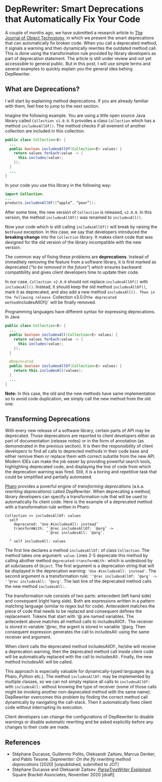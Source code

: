 # DepRewriter: Smart Deprecations that Automatically Fix Your Code

A couple of months ago, we have submitted a research article to [The Journal of Object Technology](http://www.jot.fm/), in which we present the smart deprecations that can automatically fix broken code. When you call a deprecated method, it signals a warning and then dynamically rewrites the outdated method call. This is done using the transformation rule provided by library developers as part of deprecation statement. The article is still under review and not yet accesssible to general public. But in this post, I will use simple terms and several examples to quickly explain you the general idea behing DepRewriter.

## What are Deprecations?

I will start by explaining method deprecations. If you are already familiar with them, feel free to jump to the next section.

Imagine the following example. You are using a little open source Java library called `Collection v1.0.0`. It provides a class `Collection` which has a method `includesAllOf()`. The method checks if all evement of another collection are included in this collection.

```Java
public class Collection<E> {
  ...
  public boolean includesAllOf(Collection<E> values) {
    return values.forEach(value -> {
      this.includes(value);
    });
  }
  ...
}
```
In your code you use this library in the following way:

```Java
import Collection;
...
products.includesAllOf([“apple”, “pear”]);
```
After some time, the new version of `Collection` is released, `v2.0.0`. In this version, the method `includesAllOf()` was renamed to `includesAll()`.

Now your code which is still calling `includesAllOf()` will break by raising the `NotFound` exception. In this case, we say that developers introduced the **breaking change** into the `Collection` library. It makes client code that was designed for the old version of the library incompatible with the new version.

The common way of fixing these problems are **deprecations**. Instead of immeditely removing the feature from a software library, it is first marked as deprecated (_"to be removed in the future"_) which ensures backward compatibility and gives client developers time to update their code.

In our case, `Collection v2.0.0` should not replace `includesAllOf()` with `includesAll()`. Instead, it should keep the old method `includesAllOf()`, mark it as deprecated, and also add a new method `includesAll(). Then in the following release `Collection v3.0.0` the deprecated method `includesAllOf()` will be finally removed.

Programming languages have different syntax for expressing deprecations. In Java

```Java
public class Collection<E> {
  ...
  public boolean includesAll(Collection<E> values) {
    return values.forEach(value -> {
      this.includes(value);
    });
  }

  @Deprecated
  public boolean includesAllOf(Collection<E> values) {
    return this.includesAll(values);
  }
  ...
}
```

**Note:** In this case, the old and the new methods have same implementation so to avoid code duplication, we simply call the new method from the old one.


## Transforming Deprecations

With every new release of a software library, certain parts of API may be deprecated. Those deprecations are reported to client developers either as part of documentation (release notes) or in the form of annotation (as demonstrated in the previous section). It is then the responsibility of client developers to find all calls to deprected methods in their code base and either remove them or replace them with correct substite from the new API. Modern IDEs can make the job easier by providing powerful search tools, highlighting deprecated code, and displaying the line of code from which the deprecation warning was fired. Still, it is a boring and repetitive task that could be simplified and partially automated.

[Pharo](https://pharo.org/) provides a poverful engine of _transforming deprecations_ (a.k.a. _rewriting deprecations_) called _DepRewriter_. When deprecating a method, library developers can specify a transformation rule that will be used to automatically fix client code. Here is the example of a deprecated method with a transformation rule written in Pharo:

```Smalltalk
Collection >> includesAllOf: values
  self
    deprecated: ‘Use #includesAll: instead’
    transformWith: ‘`@rec includesAllOf: `@arg’ ->
                   ‘`@rec includesAll: `@arg’.

  ^ self includesAll: values
```

The first line declares a method `includesAllOf:` of class `Collection`. The method takes one argument: `value`. Lines 2-5 deprecate this method by calling abother method `deprecated:transformWith:` which is undestood by all subclasses of `Object`. The first argument is a deprecation string that will be displayed in the deprecation warning: `'Use #includesAll: instead'`. The second argument is a transformation rule: `'‘@rec includesAllOf: ’@arg' -> '’@rec includesAll: ’@arg'`. The last line of the deprecated method calls the new method `includesAll:`.

The transformation rule consists of two parts: antecedent (left hand side) and consequent (right hang side). Both are expressions written in a pattern matching language (similar to regex but for code). Antecedent matches the piece of code that needs to be replaced and consequent defines the replacement. Tokens that start with '@ are named variables. The antecedent above matches all method calls to includesAllOf:. The receiver is stored in variable '@rec, the argent is stored in variable '@arg. Then consequent expression generates the call to includesAll: using the same receiver and argument. 

When client calls the deprecated method includesAllOf:, he/she will receive a deprecation warning, then the deprecated method call inside client code will be automatically replaced with the call to includesAll:. Finally, the new method includesAll: will be called.

This approach is especially valuable for dynamically-typed languages (e.g. Pharo, Python etc.). The method `includesAllOf:` may be implemented by multiple classes, so we can not simply replace all calls to `includesAllOf:` with `includesAll:` without knowing the type of receiver (some of those calls might be invoking another non-deprecated method with the same name). DepRewriter overcomes this problem by finding the correct method call dynamically by navigating the call-stack. Then it automatically fixes client code without interrupting its execution.

Client developers can change the configurations of DepRewriter to disable warnings or disable automatic rewriting and be asked explicitly before any changes to their code are made.

## References

* Stéphane Ducasse, Guillermo Polito, Oleksandr Zaitsev, Marcus Denker, and Pablo Tesone. _Deprewriter: On the fly rewriting method deprecations_ (2020) [unpublished, submitted to JOT]
* Stéphane Ducasse and Oleksandr Zaitsev. [_ParseTreeWriter Explained_](https://github.com/SquareBracketAssociates/Booklet-Rewriter/releases/tag/continuous). Square Bracket Associates, November 2020 [draft]